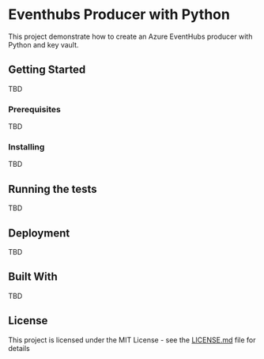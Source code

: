 # Eventhubs Producer with Python 

This project demonstrate how to create an Azure EventHubs producer with Python and key vault.

## Getting Started

TBD

### Prerequisites

TBD


### Installing

TBD

## Running the tests

TBD

## Deployment

TBD

## Built With

TBD

## License

This project is licensed under the MIT License - see the [LICENSE.md](LICENSE.md) file for details


